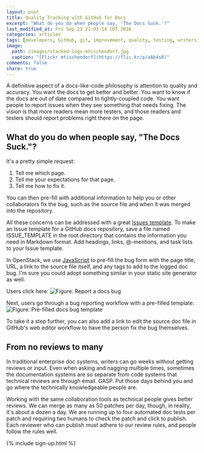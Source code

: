 ```yaml
---
layout: post
title: Quality Tracking with GitHub for Docs
excerpt: "What do you do when people say, 'The Docs Suck.'?"
last_modified_at: Fri Sep 23 21:03:14 CDT 2016
categories: articles
tags: [developers, GitHub, git, improvement, quality, testing, writers]
image:
  path: /images/stacked-logs-mtischendorf.jpg
  caption: "[Flickr mtischendorf](https://flic.kr/p/aAb4s8)"
comments: false
share: true
---
```


A definitive aspect of a docs-like-code philosophy is attention to quality and accuracy. You want the docs to get better and better. You want to know if the docs are out of date compared to tightly-coupled code. You want people to report issues when they see something that needs fixing. The vision is that more readers mean more testers, and those readers and testers should report problems right there on the page.

## What do you do when people say, "The Docs Suck."?

It's a pretty simple request:

1. Tell me which page.
1. Tell me your expectations for that page.
1. Tell me how to fix it.

You can then pre-fill with additional information to help you or other collaborators fix the bug, such as the source file and when it was merged into the repository.

All these concerns can be addressed with a great [Issues template](https://github.blog/2016-02-17-issue-and-pull-request-templates/). To make an Issue template for a GitHub docs repository, save a file named ISSUE_TEMPLATE in the root directory that contains the information you need in Markdown format. Add headings, links, @-mentions, and task lists to your Issue template.

In OpenStack, we use [JavaScript](https://github.com/openstack/openstackdocstheme/blob/master/openstackdocstheme/theme/openstackdocs/static/js/docs.js#L119) to pre-fill the bug form with the page title, URL, a link to the source file itself, and any tags to add to the logged doc bug. I'm sure you could adopt something similar in your static site generator as well.

Users click here: ![Figure: Report a docs bug]({{base_url}}/images/report-a-bug.png)

Next, users go through a bug reporting workflow with a pre-filled template:
![Figure: Pre-filled docs bug template]({{base_url}}/images/pre-filled-bug-template.png)

To take it a step further, you can also add a link to edit the source doc file in GitHub's web editor workflow to have the person fix the bug themselves.

## From no reviews to many

In traditional enterprise doc systems, writers can go weeks without getting reviews or input. Even when asking and nagging multiple times, sometimes the documentation systems are so separate from code systems that technical reviews are through email. GASP. Put those days behind you and go where the technically knowledgeable people are.

Working with the same collaboration tools as technical people gives better reviews. We can merge as many as 50 patches per day, though, in reality, it's about a dozen a day. We are running up to four automated doc tests per patch and requiring two humans to check the patch and click to publish. Each reviewer who can publish must adhere to our review rules, and people follow the rules well.

{% include sign-up.html %}
